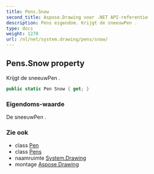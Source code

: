 ```yaml
---
title: Pens.Snow
second_title: Aspose.Drawing voor .NET API-referentie
description: Pens eigendom. Krijgt de sneeuwPen .
type: docs
weight: 1270
url: /nl/net/system.drawing/pens/snow/
---
```

## Pens.Snow property

Krijgt de sneeuwPen .

```csharp
public static Pen Snow { get; }
```

### Eigendoms-waarde

De sneeuwPen .

### Zie ook

* class [Pen](../../pen/)
* class [Pens](../)
* naamruimte [System.Drawing](../../pens/)
* montage [Aspose.Drawing](../../../)


